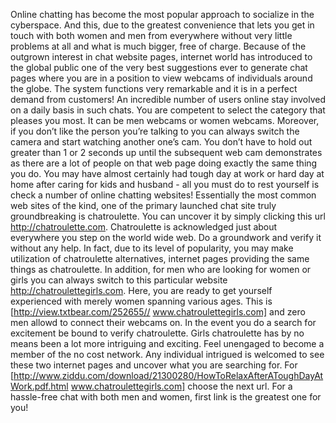Online chatting has become the most popular approach to socialize in the cyberspace. And this, due to the greatest convenience that lets you get in touch with both women and men from everywhere without very little problems at all and what is much bigger, free of charge. Because of the outgrown interest in chat website pages, internet world has introduced to the global public one of the very best suggestions ever to generate chat pages where you are in a position to view webcams of individuals around the globe. The system functions very remarkable and it is in a perfect demand from customers!
An incredible number of users online stay involved on a daily basis in such chats. You are competent to select the category that pleases you most. It can be men webcams or women webcams. Moreover, if you don’t like the person you’re talking to you can always switch the camera and start watching another one’s cam. You don’t have to hold out greater than 1 or 2 seconds up until the subsequent web cam demonstrates as there are a lot of people on that web page doing exactly the same thing you do.  You may have almost certainly had tough day at work or hard day at home after caring for kids and husband - all you must do to rest yourself is check a number of online chatting websites!
Essentially the most common web sites of the kind, one of the primary launched chat site truly groundbreaking is chatroulette. You can uncover it by simply clicking this url http://chatroulette.com. Chatroulette is acknowledged just about everywhere you step on the world wide web. Do a groundwork and verify it without any help.  In fact, due to its level of popularity, you may make utilization of chatroulette alternatives, internet pages providing the same things as chatroulette. In addition, for men who are looking for women or girls you can always switch to this particular website http://chatroulettegirls.com. Here, you are ready to get yourself experienced with merely women spanning various ages. This is [http://view.txtbear.com/252655// www.chatroulettegirls.com] and zero men allowd to connect their webcams on. In the event you do a search for excitement be bound to verify chatroulette.
Girls chatroulette has by no means been a lot more intriguing and exciting. Feel unengaged to become a member of the no cost network. Any individual intrigued is welcomed to see these two internet pages and uncover what you are searching for. For [http://www.ziddu.com/download/21300280/HowToRelaxAfterAToughDayAtWork.pdf.html www.chatroulettegirls.com] choose the next url. For a hassle-free chat with both men and women, first link is the greatest one for you!